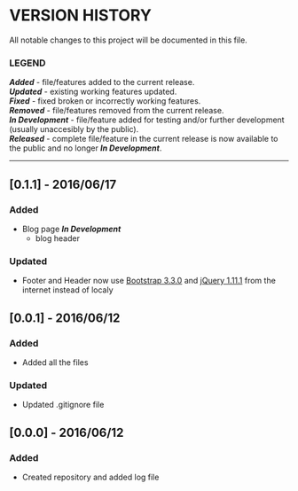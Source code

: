 # VERSION HISTORY
All notable changes to this project will be documented in this file.

### LEGEND
**_Added_** - file/features added to the current release. </br>
**_Updated_** - existing working features updated. </br>
**_Fixed_** - fixed broken or incorrectly working features. </br>
**_Removed_** - file/features removed from the current release. </br>
**_In Development_** - file/feature added for testing and/or further development (usually unaccesibly by the public). </br>
**_Released_** - complete file/feature in the current release is now available to the public and no longer **_In Development_**. </br>

---

## [0.1.1] - 2016/06/17
### Added
- Blog page **_In Development_** 
	- blog header

### Updated
- Footer and Header now use [Bootstrap 3.3.0](http://blog.getbootstrap.com/2014/10/29/bootstrap-3-3-0-released/) and [jQuery 1.11.1](https://blog.jquery.com/2014/05/01/jquery-1-11-1-and-2-1-1-released/) from the internet instead of localy

## [0.0.1] - 2016/06/12
### Added
- Added all the files

### Updated
- Updated .gitignore file

## [0.0.0] - 2016/06/12
### Added
- Created repository and added log file
